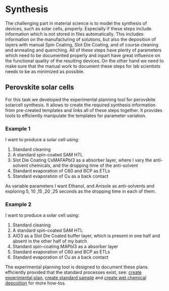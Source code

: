 # Synthesis

The challenging part in material science is to model the synthesis of devices, such as solar cells, properly. Especially if these steps include information which is not stored in files automatically. This includes information on the manufacturing of solutions, but also the deposition of layers with manual Spin Coating, Slot Die Coating, and of course cleaning and annealing and quenching. All of these steps have plenty of parameters which need to be documented properly and inpart have great influence on the functional quality of the resulting devices. On the other hand we need to make sure that the manual work to document these steps for lab scientists needs to be as minimized as possible.


## Perovskite solar cells
For this task we developed the experimental planning tool for perovskite solarcell synthesis. It allows to create the required synthesis information from pre-created templates and links all of these steps together. It provides tools to efficiently manipulate the templates for parameter variation.

### Example 1

I want to produce a solar cell using:

1. Standard cleaning
2. A standard spin-coated SAM HTL
3. Slot Die Coating CsMAFAPbI3 as a absorber layer, where I vary the anti-solvent chemicals, and the dropping time of the anti-solvent
4. Standard evaporation of C60 and BCP as ETLs
5. Standard evaporation of Cu as a back contact

As variable parameters I want Ethanol, and Anisole as anti-solvents and exploring 5, 10 ,15 ,20 ,25 seconds as the dropping time in each of them.

### Example 2

I want to produce a solar cell using:

1. Standard cleaning
2. A standard spin-coated SAM HTL
3. AlO3 as a Slot Die Coated buffer layer, which is present in one half and absent in the other half of my batch
4. Standard spin-coating MAPbI3 as a absorber layer
5. Standard evaporation of C60 and BCP as ETLs
6. Standard evaporation of Cu as a back contact

The experimental planning tool is designed to document these plans efficiently provided that the standard processes exist, see: [create experimental plan](create_experimental_plan.md), [create standard sample](create_standard_sample.md) and [create wet chemical deposition](create_wet_chemical_deposition.md) for more how-tos.
